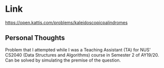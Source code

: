 # Link

https://open.kattis.com/problems/kaleidoscopicpalindromes

## Personal Thoughts

Problem that I attempted while I was a Teaching Assistant (TA) for NUS' CS2040 (Data Structures and Algorithms) course in Semester 2 of AY19/20. Can be solved by simulating the premise of the question.

